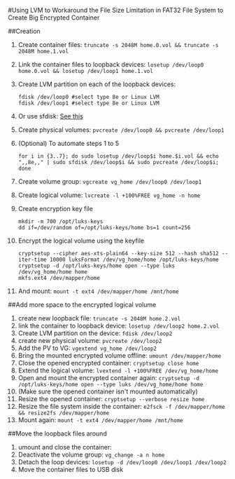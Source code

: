 #Using LVM to Workaround the File Size Limitation in FAT32 File System to Create Big Encrypted Container

##Creation
1. Create container files:
    `truncate -s 2048M home.0.vol && truncate -s 2048M home.1.vol`
2. Link the container files to loopback devices:
    `losetup /dev/loop0 home.0.vol && losetup /dev/loop1 home.1.vol`
3. Create LVM partition on each of the loopback devices:
    
    ```
    fdisk /dev/loop0 #select type 8e or Linux LVM
    fdisk /dev/loop1 #select type 8e or Linux LVM
    ```
4. Or use sfdisk: [See this](http://download.vikis.lt/doc/util-linux-ng-2.17.2/sfdisk.examples)
5. Create physical volumes:
    `pvcreate /dev/loop0 && pvcreate /dev/loop1`
6. (Optional) To automate steps 1 to 5
    
    ```
    for i in {3..7}; do sudo losetup /dev/loop$i home.$i.vol && echo ",,8e,," | sudo sfdisk /dev/loop$i && sudo pvcreate /dev/loop$i; done
    ```
7. Create volume group:
    `vgcreate vg_home /dev/loop0 /dev/loop1`
8. Create logical volume:
    `lvcreate -l +100%FREE vg_home -n home`
9. Create encryption key file
    
    ```
    mkdir -m 700 /opt/luks-keys
    dd if=/dev/random of=/opt/luks-keys/home bs=1 count=256
    ```
10. Encrypt the logical volume using the keyfile
    
    ```
    cryptsetup --cipher aes-xts-plain64 --key-size 512 --hash sha512 --iter-time 10000 luksFormat /dev/vg_home/home /opt/luks-keys/home
    cryptsetup -d /opt/luks-keys/home open --type luks /dev/vg_home/home home
    mkfs.ext4 /dev/mapper/home
    ```
11. And mount:
    `mount -t ext4 /dev/mapper/home /mnt/home`

##Add more space to the encrypted logical volume
1. create new loopback file: `truncate -s 2048M home.2.vol`
2. link the container to loopback device: `losetup /dev/loop2 home.2.vol`
3. Create LVM partition on the device: `fdisk /dev/loop2`
4. create new physical volume: `pvcreate /dev/loop2`
5. Add the PV to VG: `vgextend vg_home /dev/loop2`
6. Bring the mounted encrypted volume offline: `umount /dev/mapper/home`
7. Close the opened encrypted container: `cryptsetup close home`
8. Extend the logical volume: `lvextend -l +100%FREE /dev/vg_home/home`
9. Open and mount the encrypted container again: `cryptsetup -d /opt/luks-keys/home open --type luks /dev/vg_home/home home`
10. (Make sure the opened container isn't mounted automatically)
11. Resize the opened container: `cryptsetup --verbose resize home`
12. Resize the file system inside the container: `e2fsck -f /dev/mapper/home && resize2fs /dev/mapper/home`
13. Mount again: `mount -t ext4 /dev/mapper/home /mnt/home`

##Move the loopback files around

1. umount and close the container:
2. Deactivate the volume group: `vg_change -a n home`
3. Detach the loop devices: `losetup -d /dev/loop0 /dev/loop1 /dev/loop2`
4. Move the container files to USB disk
